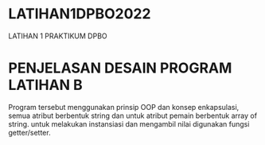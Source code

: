 # LATIHAN1DPBO2022
LATIHAN 1 PRAKTIKUM DPBO

# PENJELASAN DESAIN PROGRAM LATIHAN B
Program tersebut menggunakan prinsip OOP dan konsep enkapsulasi, semua atribut berbentuk string dan untuk atribut pemain berbentuk array of string. untuk melakukan instansiasi dan mengambil nilai digunakan fungsi getter/setter.
